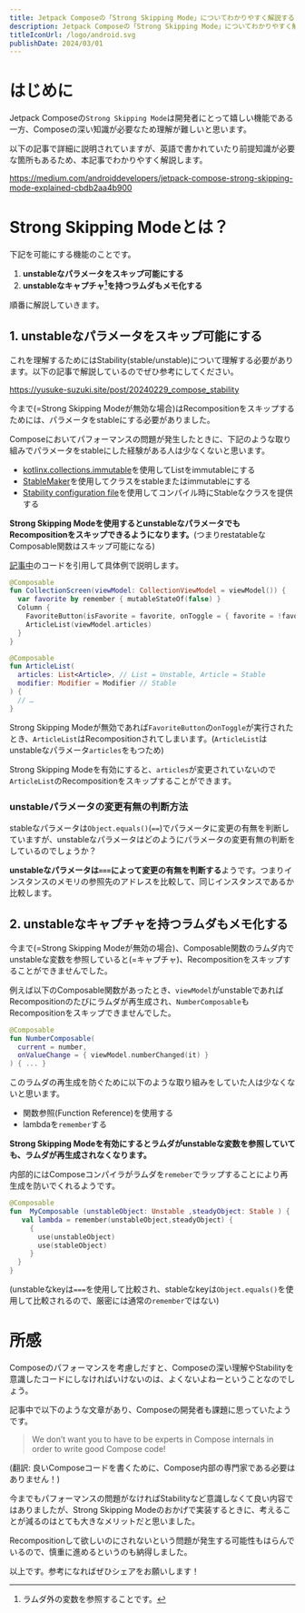 ```yaml
---
title: Jetpack Composeの「Strong Skipping Mode」についてわかりやすく解説する
description: Jetpack Composeの「Strong Skipping Mode」についてわかりやすく解説しています。
titleIconUrl: /logo/android.svg
publishDate: 2024/03/01
---
```


# **はじめに**
Jetpack Composeの`Strong Skipping Mode`は開発者にとって嬉しい機能である一方、Composeの深い知識が必要なため理解が難しいと思います。

以下の記事で詳細に説明されていますが、英語で書かれていたり前提知識が必要な箇所もあるため、本記事でわかりやすく解説します。

https://medium.com/androiddevelopers/jetpack-compose-strong-skipping-mode-explained-cbdb2aa4b900


# **Strong Skipping Modeとは？**
下記を可能にする機能のことです。

1. **unstableなパラメータをスキップ可能にする**
2. **unstableなキャプチャ[^1]を持つラムダもメモ化する**


順番に解説していきます。

## **1. unstableなパラメータをスキップ可能にする**
これを理解するためにはStability(stable/unstable)について理解する必要があります。以下の記事で解説しているのでぜひ参考にしてください。

https://yusuke-suzuki.site/post/20240229_compose_stability

今まで(=Strong Skipping Modeが無効な場合)はRecompositionをスキップするためには、パラメータをstableにする必要がありました。

Composeにおいてパフォーマンスの問題が発生したときに、下記のような取り組みでパラメータをstableにした経験がある人は少なくないと思います。

- [kotlinx.collections.immutable](https://github.com/Kotlin/kotlinx.collections.immutable)を使用してListをimmutableにする
- [StableMaker](https://developer.android.com/reference/kotlin/androidx/compose/runtime/StableMarker)を使用してクラスをstableまたはimmutableにする
- [Stability configuration file](https://developer.android.com/jetpack/compose/performance/stability/fix#configuration-file)を使用してコンパイル時にStableなクラスを提供する


**Strong Skipping Modeを使用するとunstableなパラメータでもRecompositionをスキップできるようになります。**(つまりrestatableなComposable関数はスキップ可能になる)

[記事中](https://medium.com/androiddevelopers/jetpack-compose-strong-skipping-mode-explained-cbdb2aa4b900)のコードを引用して具体例で説明します。


```kt
@Composable
fun CollectionScreen(viewModel: CollectionViewModel = viewModel()) {
  var favorite by remember { mutableStateOf(false) }
  Column {
    FavoriteButton(isFavorite = favorite, onToggle = { favorite = !favorite })
    ArticleList(viewModel.articles)
  }
}

@Composable
fun ArticleList(
  articles: List<Article>, // List = Unstable, Article = Stable
  modifier: Modifier = Modifier // Stable
) {
  // …
}
```

Strong Skipping Modeが無効であれば`FavoriteButton`の`onToggle`が実行されたとき、`ArticleList`はRecompositionされてしまいます。(`ArticleList`はunstableなパラメータ`articles`をもつため)

Strong Skipping Modeを有効にすると、`articles`が変更されていないので`ArticleList`のRecompositionをスキップすることができます。

### **unstableパラメータの変更有無の判断方法**
stableなパラメータは`Object.equals()`(`==`)でパラメータに変更の有無を判断していますが、unstableなパラメータはどのようにパラメータの変更有無の判断をしているのでしょうか？

**unstableなパラメータは`===`によって変更の有無を判断する**ようです。つまりインスタンスのメモリの参照先のアドレスを比較して、同じインスタンスであるか比較します。


## 2. **unstableなキャプチャを持つラムダもメモ化する**
今まで(=Strong Skipping Modeが無効の場合)、Composable関数のラムダ内でunstableな変数を参照していると(=キャプチャ)、Recompositionをスキップすることができませんでした。

例えば以下のComposable関数があったとき、`viewModel`がunstableであればRecompositionのたびにラムダが再生成され、`NumberComposable`もRecompositionをスキップできませんでした。


```kt
@Composable
fun NumberComposable(
  current = number,
  onValueChange = { viewModel.numberChanged(it) }
) { ... }
```

このラムダの再生成を防ぐために以下のような取り組みをしていた人は少なくないと思います。

- 関数参照(Function Reference)を使用する
- lambdaを`remember`する

**Strong Skipping Modeを有効にするとラムダがunstableな変数を参照していても、ラムダが再生成されなくなります。**

内部的にはComposeコンパイラがラムダを`remeber`でラップすることにより再生成を防いでくれるようです。

```kt
@Composable 
fun  MyComposable (unstableObject: Unstable ,steadyObject: Stable ) { 
   val lambda = remember(unstableObject,steadyObject) { 
     { 
       use(unstableObject) 
       use(stableObject) 
     } 
  } 
}
```

(unstableなkeyは`===`を使用して比較され、stableなkeyは`Object.equals()`を使用して比較されるので、厳密には通常の`remember`ではない)

# **所感**
Composeのパフォーマンスを考慮しだすと、Composeの深い理解やStabilityを意識したコードにしなければいけないのは、よくないよねーということなのでしょう。

記事中で以下のような文章があり、Composeの開発者も課題に思っていたようです。

> We don’t want you to have to be experts in Compose internals in order to write good Compose code!

(翻訳: 良いComposeコードを書くために、Compose内部の専門家である必要はありません！)


今までもパフォーマンスの問題がなければStabilityなど意識しなくて良い内容ではありましたが、Strong Skipping Modeのおかげで実装するときに、考えることが減るのはとても大きなメリットだと思いました。

Recompositionして欲しいのにされないという問題が発生する可能性もはらんでいるので、慎重に進めるというのも納得しました。


以上です。参考になればぜひシェアをお願いします！

[^1]: ラムダ外の変数を参照することです。

